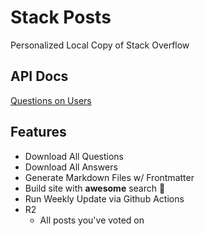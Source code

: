 # Stack Posts

Personalized Local Copy of Stack Overflow

## API Docs

[Questions on Users](https://api.stackexchange.com/docs/questions-on-users#page=1&pagesize=100&order=desc&sort=activity&ids=1366033&filter=!WXi8jmdCDBo_r-QTD3GFmuOlWj4Js-SxyFKgGyu&site=stackoverflow&run=true)


## Features

* Download All Questions
* Download All Answers
* Generate Markdown Files w/ Frontmatter
* Build site with **awesome** search 🚀
* Run Weekly Update via Github Actions
* R2
  * All posts you've voted on
